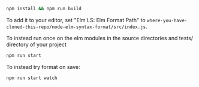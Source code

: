 ```bash
npm install && npm run build
```

To add it to your editor, set "Elm LS: Elm Format Path"
to `where-you-have-cloned-this-repo/node-elm-syntax-format/src/index.js`.


To instead run once on the elm modules in the source directories and tests/ directory of your project

```bash
npm run start
```

To instead try format on save:

```bash
npm run start watch
```
